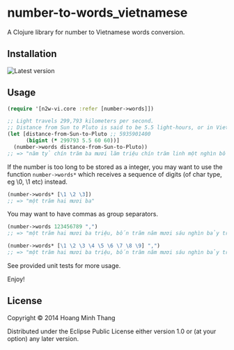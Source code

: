 # number-to-words_vietnamese

A Clojure library for number to Vietnamese words conversion.

## Installation

![Latest version](https://clojars.org/n2w-vi/latest-version.svg)

## Usage

```clojure
(require '[n2w-vi.core :refer [number->words]])

;; Light travels 299,793 kilometers per second.
;; Distance from Sun to Pluto is said to be 5.5 light-hours, or in Vietnamese (kilometers):
(let [distance-from-Sun-to-Pluto ;; 5935901400
      (bigint (* 299793 5.5 60 60))]
  (number->words distance-from-Sun-to-Pluto))
;; => "năm tỷ chín trăm ba mươi lăm triệu chín trăm linh một nghìn bốn trăm"
```

If the number is too long to be stored as a integer, you may want to use
the function `number->words*` which receives a sequence of digits
(of char type, eg \0, \1 etc) instead.

```clojure
(number->words* [\1 \2 \3])
;; => "một trăm hai mươi ba"
```

You may want to have commas as group separators.

```clojure
(number->words 123456789 ",")
;; => "một trăm hai mươi ba triệu, bốn trăm năm mươi sáu nghìn bảy trăm tám mươi chín"

(number->words* [\1 \2 \3 \4 \5 \6 \7 \8 \9] ",")
;; => "một trăm hai mươi ba triệu, bốn trăm năm mươi sáu nghìn bảy trăm tám mươi chín"
```

See provided unit tests for more usage.

Enjoy!

## License

Copyright © 2014 Hoang Minh Thang

Distributed under the Eclipse Public License either version 1.0 or (at
your option) any later version.

